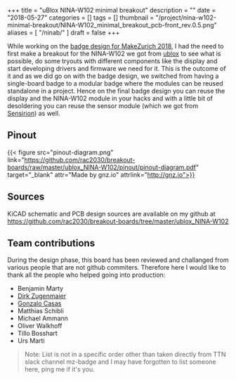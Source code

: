 +++
title = "uBlox NINA-W102 minimal breakout"
description = ""
date = "2018-05-27"
categories = []
tags = []
thumbnail = "/project/nina-w102-minimal-breakout/NINA-W102_minimal_breakout_pcb-front_rev.0.5.png"
aliases = [
    "/ninab/"
]
draft = false
+++

While working on the [badge design for MakeZurich 2018](/project/makezurich-18-badge), I had the need to first make a breakout for the NINA-W102 we got from [ublox](https://www.u-blox.com) to see what is possible, do some tryouts with different components like the display and start developing drivers and firmware we need for it. This is the outcome of it and as we did go on with the badge design, we switched from having a single-board badge to a modular badge where the modules can be reused standalone in a project. Hence on the final badge design you can reuse the display and the NINA-W102 module in your hacks and with a little bit of desoldering you can reuse the sensor module (which we got from [Sensirion](https://www.sensirion.com)) as well.
<!--more-->


## Pinout
{{< figure src="pinout-diagram.png" link="https://github.com/rac2030/breakout-boards/raw/master/ublox_NINA-W102/pinout/pinout-diagram.pdf" target="_blank" attr="Made by gnz.io" attrlink="http://gnz.io">}}

## Sources
KiCAD schematic and PCB design sources are available on my github at https://github.com/rac2030/breakout-boards/tree/master/ublox_NINA-W102

## Team contributions
During the design phase, this board has been reviewed and challanged from various people that are not github commiters. Therefore here I would like to thank all the people who helped going into production:

- Benjamin Marty
- [Dirk Zugenmaier](http://fastfocus.ch)
- [Gonzalo Casas](http://gnz.io)
- Matthias Schibli
- Michael Ammann
- Oliver Walkhoff
- Tillo Bosshart
- Urs Marti

> Note: List is not in a specific order other than taken directly from TTN slack channel mz-badge and I may have forgotten to list someone here, ping me if it's you.
